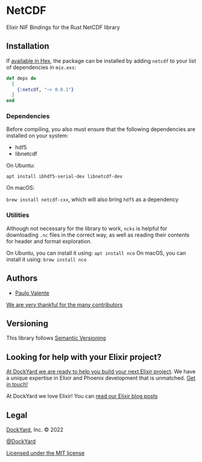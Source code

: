 
# NetCDF

Elixir NIF Bindings for the Rust NetCDF library

## Installation

If [available in Hex](https://hex.pm/docs/publish), the package can be installed
by adding `netcdf` to your list of dependencies in `mix.exs`:

```elixir
def deps do
  [
    {:netcdf, "~> 0.0.1"}
  ]
end
```

### Dependencies

Before compiling, you also must ensure that the following dependencies are installed on your system:

- hdf5
- libnetcdf

On Ubuntu:

`apt install ibhdf5-serial-dev libnetcdf-dev`

On macOS:

`brew install netcdf-cxx`, which will also bring `hdf5` as a dependency

### Utilities

Although not necessary for the library to work, `ncks` is helpful for downloading `.nc` files in the correct way,
as well as reading their contents for header and format exploration.

On Ubuntu, you can install it using: `apt install nco`
On macOS, you can install it using: `brew install nco`
## Authors ##

* [Paulo Valente](https://github.com/polvalente)

[We are very thankful for the many contributors](https://github.com/dockyard/netcdf/graphs/contributors)

## Versioning ##

This library follows [Semantic Versioning](https://semver.org)

## Looking for help with your Elixir project? ##

[At DockYard we are ready to help you build your next Elixir project](https://dockyard.com/phoenix-consulting). We have a unique expertise
in Elixir and Phoenix development that is unmatched. [Get in touch!](https://dockyard.com/contact/hire-us)

At DockYard we love Elixir! You can [read our Elixir blog posts](https://dockyard.com/blog/categories/elixir)

## Legal ##

[DockYard](https://dockyard.com/), Inc. © 2022

[@DockYard](https://twitter.com/DockYard)

[Licensed under the MIT license](https://www.opensource.org/licenses/mit-license.php)